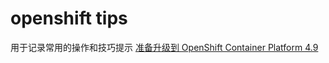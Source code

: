 # openshift tips
用于记录常用的操作和技巧提示
[准备升级到 OpenShift Container Platform 4.9](https://github.com/shadowmanportfolio/openshift-tips/blob/main/4.8_to_4.9_confirm_command.md)
